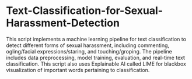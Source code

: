 # Text-Classification-for-Sexual-Harassment-Detection

This script implements a machine learning pipeline for text classification to detect
different forms of sexual harassment, including commenting, ogling/facial
expressions/staring, and touching/groping. The pipeline includes data preprocessing,
model training, evaluation, and real-time text classification. This script also uses Explainable AI called LIME
for blackbox visualization of important words pertaining to classification.
